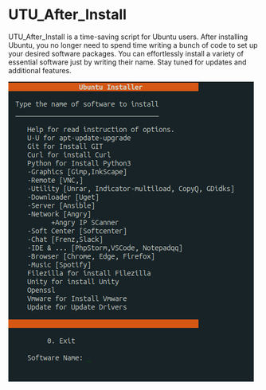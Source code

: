 # UTU_After_Install
UTU_After_Install is  a time-saving script for Ubuntu users. After installing Ubuntu, you no longer need to spend time writing a bunch of code to set up your desired software packages. You can effortlessly install a variety of essential software just by writing their name. Stay tuned for updates and additional features.



![Menu](software/menu.png)
